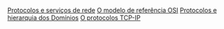 
[Protocolos e serviços de rede](Protocolos%20e%20serviços%20de%20rede.md)
[O modelo de referência OSI](O%20modelo%20de%20referência%20OSI.md)
[Protocolos e hierarquia dos Domínios](Protocolos%20e%20hierarquia%20dos%20Domínios.md)
[O protocolos TCP-IP](O%20protocolos%20TCP-IP.md)
